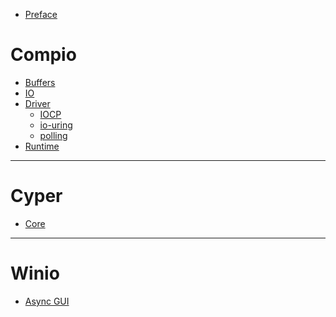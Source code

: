 - [Preface](./preface.md)

# Compio

- [Buffers](./compio/buffers.md)
- [IO](./compio/io.md)
- [Driver](./compio/driver.md)
  - [IOCP](./compio/driver/iocp.md)
  - [io-uring](./compio/driver/io-uring.md)
  - [polling](./compio/driver/polling.md)
- [Runtime](./compio/runtime.md)

----

# Cyper

- [Core]()

----

# Winio

- [Async GUI]()
